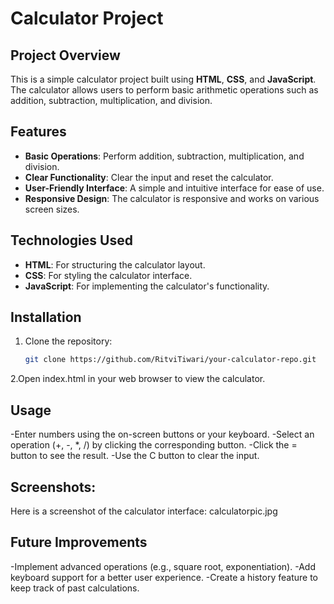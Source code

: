 # Calculator Project

## Project Overview
This is a simple calculator project built using **HTML**, **CSS**, and **JavaScript**. The calculator allows users to perform basic arithmetic operations such as addition, subtraction, multiplication, and division.

## Features
- **Basic Operations**: Perform addition, subtraction, multiplication, and division.
- **Clear Functionality**: Clear the input and reset the calculator.
- **User-Friendly Interface**: A simple and intuitive interface for ease of use.
- **Responsive Design**: The calculator is responsive and works on various screen sizes.

## Technologies Used
- **HTML**: For structuring the calculator layout.
- **CSS**: For styling the calculator interface.
- **JavaScript**: For implementing the calculator's functionality.

## Installation
1. Clone the repository:
   ```bash
   git clone https://github.com/RitviTiwari/your-calculator-repo.git

2.Open index.html in your web browser to view the calculator.
## Usage
-Enter numbers using the on-screen buttons or your keyboard.
-Select an operation (+, -, *, /) by clicking the corresponding button.
-Click the = button to see the result.
-Use the C button to clear the input.
## Screenshots:
Here is a screenshot of the calculator interface: calculatorpic.jpg

## Future Improvements
-Implement advanced operations (e.g., square root, exponentiation).
-Add keyboard support for a better user experience.
-Create a history feature to keep track of past calculations.
